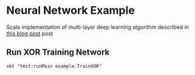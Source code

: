 # Neural Network Example
Scala implementation of multi-layer deep learning algorithm described in [this blog post](https://medium.com/@zavalit/implementing-deep-learning-from-scratch-scala-example-340817ce7760) post

## Run XOR Training Network 
```
sbt "test:runMain example.TrainXOR"
```
